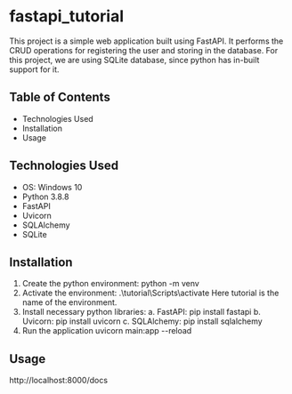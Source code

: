 # fastapi_tutorial
This project is a simple web application built using FastAPI. It performs the CRUD operations for registering the user and storing in the database. For this project, we are using SQLite database, since python has in-built support for it.

## Table of Contents
- Technologies Used
- Installation
- Usage

## Technologies Used
- OS: Windows 10
- Python 3.8.8
- FastAPI
- Uvicorn
- SQLAlchemy
- SQLite

## Installation
1. Create the python environment:
python -m venv <name of the environment>
2. Activate the environment:
.\tutorial\Scripts\activate
Here tutorial is the name of the environment.
3. Install necessary python libraries:
    a. FastAPI: pip install fastapi
    b. Uvicorn: pip install uvicorn
    c. SQLAlchemy: pip install sqlalchemy
4. Run the application
uvicorn main:app --reload

## Usage
http://localhost:8000/docs
 
